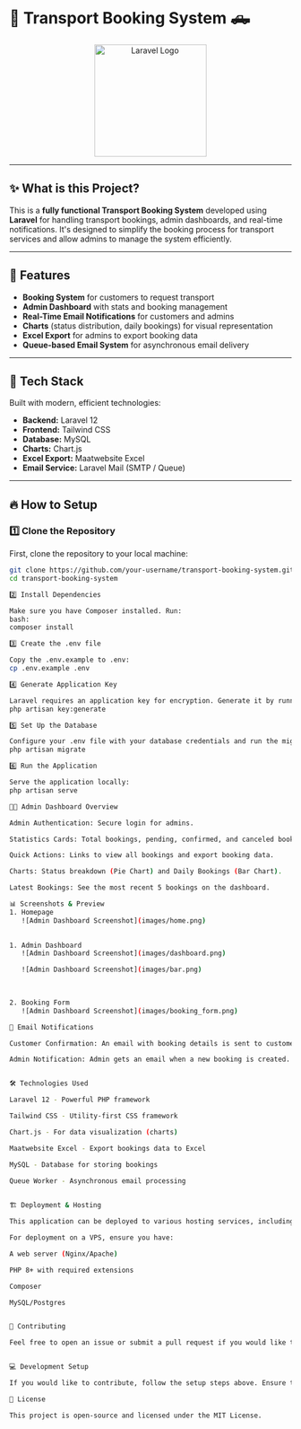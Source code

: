 # 🚚 **Transport Booking System** 🛻

<p align="center">
  <img src="https://raw.githubusercontent.com/laravel/art/master/logo-lockup/5%20SVG/2%20CMYK/1%20Full%20Color/laravel-logolockup-cmyk-red.svg" width="200" alt="Laravel Logo">
</p>

---

## ✨ **What is this Project?**

This is a **fully functional Transport Booking System** developed using **Laravel** for handling transport bookings, admin dashboards, and real-time notifications. It's designed to simplify the booking process for transport services and allow admins to manage the system efficiently.

---

## 📸 **Features**

- **Booking System** for customers to request transport
- **Admin Dashboard** with stats and booking management
- **Real-Time Email Notifications** for customers and admins
- **Charts** (status distribution, daily bookings) for visual representation
- **Excel Export** for admins to export booking data
- **Queue-based Email System** for asynchronous email delivery

---

## 🚀 **Tech Stack**
Built with modern, efficient technologies:

- **Backend:** Laravel 12
- **Frontend:** Tailwind CSS
- **Database:** MySQL
- **Charts:** Chart.js
- **Excel Export:** Maatwebsite Excel
- **Email Service:** Laravel Mail (SMTP / Queue)

---

## 🔥 **How to Setup**

### 1️⃣ **Clone the Repository**

First, clone the repository to your local machine:

```bash
git clone https://github.com/your-username/transport-booking-system.git
cd transport-booking-system

2️⃣ Install Dependencies

Make sure you have Composer installed. Run:
bash:
composer install

3️⃣ Create the .env file

Copy the .env.example to .env:
cp .env.example .env

4️⃣ Generate Application Key

Laravel requires an application key for encryption. Generate it by running:
php artisan key:generate

5️⃣ Set Up the Database

Configure your .env file with your database credentials and run the migrations:
php artisan migrate

6️⃣ Run the Application

Serve the application locally:
php artisan serve

👨‍💻 Admin Dashboard Overview

Admin Authentication: Secure login for admins.

Statistics Cards: Total bookings, pending, confirmed, and canceled bookings.

Quick Actions: Links to view all bookings and export booking data.

Charts: Status breakdown (Pie Chart) and Daily Bookings (Bar Chart).

Latest Bookings: See the most recent 5 bookings on the dashboard.

📊 Screenshots & Preview
1. Homepage
   ![Admin Dashboard Screenshot](images/home.png)

   
1. Admin Dashboard
   ![Admin Dashboard Screenshot](images/dashboard.png)

   ![Admin Dashboard Screenshot](images/bar.png)
    
   

2. Booking Form
   ![Admin Dashboard Screenshot](images/booking_form.png)

📩 Email Notifications

Customer Confirmation: An email with booking details is sent to customers.

Admin Notification: Admin gets an email when a new booking is created.


🛠️ Technologies Used

Laravel 12 - Powerful PHP framework

Tailwind CSS - Utility-first CSS framework

Chart.js - For data visualization (charts)

Maatwebsite Excel - Export bookings data to Excel

MySQL - Database for storing bookings

Queue Worker - Asynchronous email processing
   

🏗️ Deployment & Hosting

This application can be deployed to various hosting services, including Heroku, DigitalOcean, or Railway. Make sure to configure your environment variables properly (such as database credentials, mail service settings, etc.) for production.

For deployment on a VPS, ensure you have:

A web server (Nginx/Apache)

PHP 8+ with required extensions

Composer

MySQL/Postgres


🤝 Contributing

Feel free to open an issue or submit a pull request if you would like to contribute!


💻 Development Setup

If you would like to contribute, follow the setup steps above. Ensure that you run the necessary tests and adhere to the coding standards of the project.

📝 License

This project is open-source and licensed under the MIT License.


